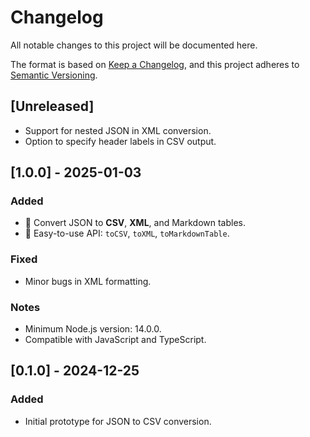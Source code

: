 # Changelog

All notable changes to this project will be documented here.

The format is based on [Keep a Changelog](https://keepachangelog.com/), and this project adheres to [Semantic Versioning](https://semver.org/).

## [Unreleased]

- Support for nested JSON in XML conversion.
- Option to specify header labels in CSV output.

## [1.0.0] - 2025-01-03

### Added

- 🚀 Convert JSON to **CSV**, **XML**, and Markdown tables.
- 📄 Easy-to-use API: `toCSV`, `toXML`, `toMarkdownTable`.

### Fixed

- Minor bugs in XML formatting.

### Notes

- Minimum Node.js version: 14.0.0.
- Compatible with JavaScript and TypeScript.

## [0.1.0] - 2024-12-25

### Added

- Initial prototype for JSON to CSV conversion.

